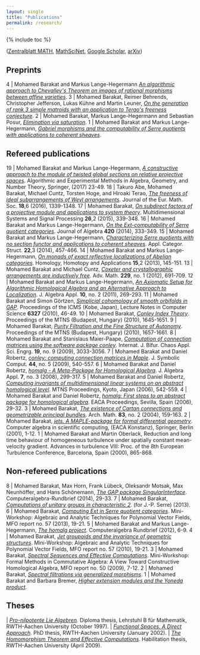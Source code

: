 ```yaml
---
layout: single
title: "Publications"
permalink: /research/
---
```


{% include toc %}

([Zentralblatt MATH](http://zbmath.org/?q=(barakat.mohamed)+ai:barakat.mohamed),
 [MathSciNet](http://ams.math.uni-bielefeld.de/mathscinet/search/publications.html?pg1=IID&s1=706483),
 [Google Scholar](http://scholar.google.com/citations?hl=en&user=Ca36-0MAAAAJ),
 [arXiv](https://arxiv.org/search/?query=Barakat%2C+Mohamed&searchtype=author&order=-announced_date_first&size=50))


## Preprints

4 | Mohamed Barakat and Markus Lange-Hegermann [*An algorithmic approach to Chevalley's Theorem on images of rational morphisms between affine varieties*](http://arxiv.org/abs/1911.10411).
3 | Mohamed Barakat, Reimer Behrends, Christopher Jefferson, Lukas Kühne and Martin Leuner, [*On the generation of rank 3 simple matroids with an application to Terao's freeness conjecture*](http://arxiv.org/abs/1907.01073).
2 | Mohamed Barakat, Markus Lange-Hegermann and Sebastian Posur, [*Elimination via saturation*](http://arxiv.org/abs/1707.00925).
1 | Mohamed Barakat and Markus Lange-Hegermann, [*Gabriel morphisms and the computability of Serre quotients with applications to coherent sheaves*](http://arxiv.org/abs/1409.2028).


## Refereed publications

19 | Mohamed Barakat and Markus Lange-Hegermann, [*A constructive approach to the module of twisted global sections on relative projective spaces*](http://arxiv.org/abs/1409.6100). Algorithmic and Experimental Methods in Algebra, Geometry, and Number Theory, Springer, (2017) 23-49.
18 | Takuro Abe, Mohamed Barakat, Michael Cuntz, Torsten Hoge, and Hiroaki Terao, [*The freeness of ideal subarrangements of Weyl arrangements*](http://arxiv.org/abs/1304.8033). Journal of the Eur. Math. Soc. <b>18</b>,6 (2016), 1339-1348.
17 | Mohamed Barakat, [*On subdirect factors of a projective module and applications to system theory*](http://arxiv.org/abs/1305.0058). Multidimensional Systems and Signal Processing <b>26</b>,2 (2015), 339-348.
16 | Mohamed Barakat and Markus Lange-Hegermann, [*On the Ext-computability of Serre quotient categories*](http://arxiv.org/abs/1212.4068). Journal of Algebra <b>420</b> (2014), 333-349.
15 | Mohamed Barakat and Markus Lange-Hegermann, [*Characterizing Serre quotients with no section functor and applications to coherent sheaves*](http://arxiv.org/abs/1210.1425). Appl. Categor. Struct. <b>22</b>,3 (2014), 457-466.
14 | Mohamed Barakat and Markus Lange-Hegermann, [*On monads of exact reflective localizations of Abelian categories*](http://arxiv.org/abs/1202.3337). Homology, Homotopy and Applications <b>15</b>,2 (2013), 145-151.
13 | Mohamed Barakat and Michael Cuntz, [*Coxeter and crystallographic arrangements are inductively free*](http://arxiv.org/abs/1011.4228). Adv. Math. <b>229</b>, no. 1 (2012), 691-709.
12 | Mohamed Barakat and Markus Lange-Hegermann, [*An Axiomatic Setup for Algorithmic Homological Algebra and an Alternative Approach to Localization*](http://arxiv.org/abs/1003.1943). J. Algebra Appl. <b>10</b>, no. 2 (2011), 269-293.
11 | Mohamed Barakat and Simon G&ouml;rtzen, [*Simplicial cohomology of smooth orbifolds in GAP*](https://algebra.mathematik.uni-siegen.de/barakat/ICMS10/SCO.pdf). Proceedings of the ICMS (Kobe, Japan), Lecture Notes in Computer Science <b>6327</b> (2010), 46-49.
10 | Mohamed Barakat, [*Conley Index Theory*](http://www.conferences.hu/mtns2010/proceedings/Papers/286_472.pdf). Proceedings of the MTNS (Budapest, Hungary) (2010), 1645-1651.
9 | Mohamed Barakat, [*Purity Filtration and the Fine Structure of Autonomy*](http://www.conferences.hu/mtns2010/proceedings/Papers/288_451.pdf). Proceedings of the MTNS (Budapest, Hungary) (2010), 1657-1661.
8 | Mohamed Barakat and Stanislaus Maier-Paape, [*Computation of connection matrices using the software package conley*](https://algebra.mathematik.uni-siegen.de/barakat/CH/ch.pdf). Internat. J. Bifur. Chaos Appl. Sci. Engrg. <b>19</b>, no. 9 (2009), 3033-3056.
7 | Mohamed Barakat and Daniel Robertz, [*conley: computing connection matrices in Maple*](http://arxiv.org/abs/math.DS/0701173). J. Symbolic Comput. <b>44</b>, no. 5 (2009), 540-557.
6 | Mohamed Barakat and Daniel Robertz, [*homalg - A Meta-Package for Homological Algebra*](http://arxiv.org/abs/math.AC/0701146). J. Algebra Appl. <b>7</b>, no. 3 (2008), 299-317.
5 | Mohamed Barakat and Daniel Robertz, [*Computing invariants of multidimensional linear systems on an abstract homological level*](https://algebra.mathematik.uni-siegen.de/barakat/mtns/homalg_mtns06.pdf). MTNS Proceedings, Kyoto, Japan (2006), 542-559.
4 | Mohamed Barakat and Daniel Robertz, [*homalg: First steps to an abstract package for homological algebra*](https://algebra.mathematik.uni-siegen.de/barakat/eaca/homalg_eaca06.pdf). EACA Proceedings, Sevilla, Spain (2006), 29-32.
3 | Mohamed Barakat, [*The existence of Cartan connections and geometrizable principal bundles*](http://arxiv.org/abs/math.DG/0206136). Arch. Math. <b>83</b>, no. 2 (2004), 159-163.
2 | Mohamed Barakat, [*jets. A MAPLE-package for formal differential geometry*](https://algebra.mathematik.uni-siegen.de/barakat/casc/casc.pdf). Computer algebra in scientific computing, (EACA Konstanz), Springer, Berlin (2001), 1-12.
1 | Mohamed Barakat and Martin Oberlack, Reduction and long time behaviour of homogeneous turbulence under spatially constant mean-velocity gradient. Advances in turbulence VIII: Proc. of the 8th European Turbulence Conference, Barcelona, Spain (2000), 865-868.


## Non-refereed publications

8 | Mohamed Barakat, Max Horn, Frank L&uuml;beck, Oleksandr Motsak, Max Neunh&ouml;ffer, and Hans Sch&ouml;nemann, [*The GAP package SingularInterface*](http://www.fachgruppe-computeralgebra.de/data/CA-Rundbrief/car55.pdf). Computeralgebra-Rundbrief (2014), 29-33.
7 | Mohamed Barakat, [*Computations of unitary groups in characteristic 2*](https://algebra.mathematik.uni-siegen.de/barakat/forJPSerre/UnitaryGroup.pdf). (for J.-P. Serre) (2013).
6 | Mohamed Barakat, [*Computing Ext in Serre quotient categories*](http://www.mfo.de/document/1320b/OWR_2013_25.pdf). Mini-Workshop: Algebraic and Analytic Techniques for Polynomial Vector Fields, MFO report no. 57 (2013), 19-21.
5 | Mohamed Barakat and Markus Lange-Hegermann, [*The homalg project*](http://www.fachgruppe-computeralgebra.de/data/CA-Rundbrief/car51.pdf). Computeralgebra Rundbrief (2012), 6-9.
4 | Mohamed Barakat, [*Jet groupoids and the invariance of geometric structures*](http://www.mfo.de/document/1050c/OWR_2010_57.pdf). Mini-Workshop: Algebraic and Analytic Techniques for Polynomial Vector Fields, MFO report no. 57 (2010), 19-21.
3 | Mohamed Barakat, [*Spectral Sequences and Effective Computations*](http://www.mfo.de/document/0946b/OWR_2009_50.pdf). Mini-Workshop: Formal Methods in Commutative Algebra: A View Toward Constructive Homological Algebra, MFO report no. 50 (2009), 7-12.
2 | Mohamed Barakat, [*Spectral filtrations via generalized morphisms*](http://arxiv.org/abs/0904.0240).
1 | Mohamed Barakat and Barbara Bremer, [*Higher extension modules and the Yoneda product*](http://arxiv.org/abs/0802.3179).


## Theses

| [*Pro-nilpotente Lie Algebren*](https://algebra.mathematik.uni-siegen.de/barakat/diplom/diplom.pdf). Diploma thesis, Lehrstuhl B für Mathematik, RWTH-Aachen University (October 1997).
| [*Functional Spaces. A Direct Approach*](https://algebra.mathematik.uni-siegen.de/barakat/thesis/thesis.pdf). PhD thesis, RWTH-Aachen University (January 2002).
| [*The Homomorphism Theorem and Effective Computations*](https://algebra.mathematik.uni-siegen.de/barakat/habil/habil.pdf). Habilitation thesis, RWTH-Aachen University (April 2009).
